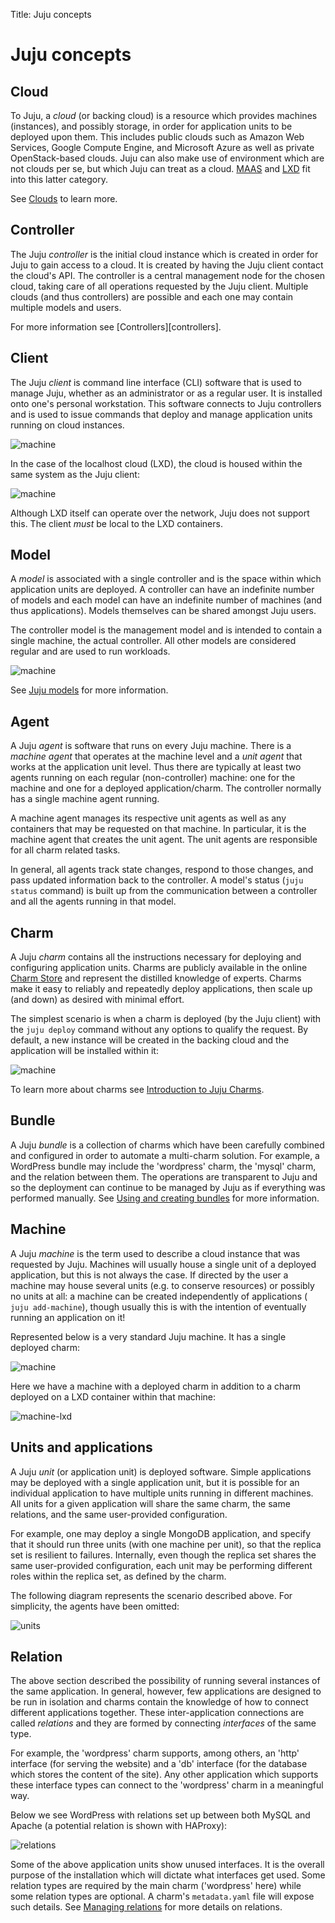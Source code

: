 Title: Juju concepts

# Juju concepts

## Cloud

To Juju, a *cloud* (or backing cloud) is a resource which provides machines
(instances), and possibly storage, in order for application units to be
deployed upon them. This includes public clouds such as Amazon Web Services,
Google Compute Engine, and Microsoft Azure as well as private OpenStack-based
clouds. Juju can also make use of environment which are not clouds per se, but
which Juju can treat as a cloud. [MAAS][maas] and [LXD][lxd] fit into this
latter category.

See [Clouds][clouds] to learn more.

## Controller

The Juju *controller* is the initial cloud instance which is created in order
for Juju to gain access to a cloud. It is created by having the Juju client
contact the cloud's API. The controller is a central management node for the
chosen cloud, taking care of all operations requested by the Juju client.
Multiple clouds (and thus controllers) are possible and each one may contain
multiple models and users.

For more information see [Controllers][controllers].

## Client

The Juju *client* is command line interface (CLI) software that is used to
manage Juju, whether as an administrator or as a regular user. It is installed
onto one's personal workstation. This software connects to Juju controllers and
is used to issue commands that deploy and manage application units running on
cloud instances.

![machine][img__client-2]

In the case of the localhost cloud (LXD), the cloud is housed within the same
system as the Juju client:

![machine][img__client-3]

Although LXD itself can operate over the network, Juju does not support this.
The client *must* be local to the LXD containers.

## Model

A *model* is associated with a single controller and is the space within which
application units are deployed. A controller can have an indefinite number of
models and each model can have an indefinite number of machines (and thus
applications). Models themselves can be shared amongst Juju users.

The controller model is the management model and is intended to contain a
single machine, the actual controller. All other models are considered regular
and are used to run workloads.

![machine][img__models]

See [Juju models][models] for more information.

## Agent

A Juju *agent* is software that runs on every Juju machine. There is a *machine
agent* that operates at the machine level and a *unit agent* that works at the
application unit level. Thus there are typically at least two agents running on
each regular (non-controller) machine: one for the machine and one for a
deployed application/charm. The controller normally has a single machine agent
running.

A machine agent manages its respective unit agents as well as any containers
that may be requested on that machine. In particular, it is the machine agent
that creates the unit agent. The unit agents are responsible for all charm
related tasks.

In general, all agents track state changes, respond to those changes, and pass
updated information back to the controller. A model's status (`juju status`
command) is built up from the communication between a controller and all the
agents running in that model.

## Charm

A Juju *charm* contains all the instructions necessary for deploying and
configuring application units. Charms are publicly available in the online
[Charm Store][charm-store] and represent the distilled knowledge of experts.
Charms make it easy to reliably and repeatedly deploy applications, then scale
up (and down) as desired with minimal effort.

The simplest scenario is when a charm is deployed (by the Juju client) with the
`juju deploy` command without any options to qualify the request. By default, a
new instance will be created in the backing cloud and the application will be
installed within it:

![machine][img__charms]

To learn more about charms see [Introduction to Juju Charms][charms].

## Bundle

A Juju *bundle* is a collection of charms which have been carefully combined
and configured in order to automate a multi-charm solution. For example, a
WordPress bundle may include the 'wordpress' charm, the 'mysql' charm, and the
relation between them. The operations are transparent to Juju and so the
deployment can continue to be managed by Juju as if everything was performed
manually. See [Using and creating bundles][charms-bundles] for more
information.

## Machine

A Juju *machine* is the term used to describe a cloud instance that was
requested by Juju. Machines will usually house a single unit of a deployed
application, but this is not always the case. If directed by the user a machine
may house several units (e.g. to conserve resources) or possibly no units at
all: a machine can be created independently of applications (
`juju add-machine`), though usually this is with the intention of eventually
running an application on it!

Represented below is a very standard Juju machine. It has a single deployed
charm:

![machine][img__machine]

Here we have a machine with a deployed charm in addition to a charm deployed on
a LXD container within that machine:

![machine-lxd][img__machine-lxd]

## Units and applications

A Juju *unit* (or application unit) is deployed software. Simple applications
may be deployed with a single application unit, but it is possible for an
individual application to have multiple units running in different machines.
All units for a given application will share the same charm, the same
relations, and the same user-provided configuration.

For example, one may deploy a single MongoDB application, and specify that it
should run three units (with one machine per unit), so that the replica set is
resilient to failures. Internally, even though the replica set shares the same
user-provided configuration, each unit may be performing different roles within
the replica set, as defined by the charm.

The following diagram represents the scenario described above. For simplicity,
the agents have been omitted:

![units][img__units]

## Relation

The above section described the possibility of running several instances of the
same application. In general, however, few applications are designed to be run
in isolation and charms contain the knowledge of how to connect different
applications together. These inter-application connections are called
*relations* and they are formed by connecting *interfaces* of the same type.

For example, the 'wordpress' charm supports, among others, an 'http' interface
(for serving the website) and a 'db' interface (for the database which stores
the content of the site). Any other application which supports these interface
types can connect to the 'wordpress' charm in a meaningful way.

Below we see WordPress with relations set up between both MySQL and Apache (a
potential relation is shown with HAProxy):

![relations][img__relations]

Some of the above application units show unused interfaces. It is the overall
purpose of the installation which will dictate what interfaces get used. Some
relation types are required by the main charm ('wordpress' here) while some
relation types are optional. A charm's `metadata.yaml` file will expose such
details. See [Managing relations][charms-relations] for more details on
relations.


<!-- LINKS -->

[maas]: https://maas.io "Metal as a Service"
[lxd]: https://linuxcontainers.org/lxd/
[charm-store]: https://jujucharms.com/store
[charms]: ./charms.html
[charms-bundles]: ./charms-bundles.html
[charms-relations]: ./charms-relations.html 
[clouds]: ./clouds.html
[models]: ./models.html

[img__relations]: ./media/juju-relations.png
[img__units]: ./media/juju-machine-units.png
[img__machine-lxd]: ./media/juju-machine-lxd.png
[img__machine]: ./media/juju-machine.png
[img__charms]: ./media/juju-charms.png
[img__models]: ./media/juju-models.png
[img__client-2]: ./media/juju-client-2.png
[img__client-3]: ./media/juju-client-3.png
